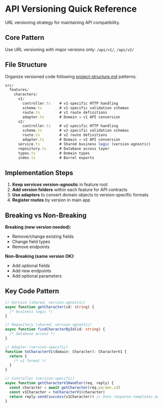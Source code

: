 # API Versioning Quick Reference

URL versioning strategy for maintaining API compatibility.

## Core Pattern

Use URL versioning with major versions only: `/api/v1/`, `/api/v2/`

## File Structure

Organize versioned code following [project-structure.md](./project-structure.md)
patterns:

```typescript
src/
  features/
    characters/
      v1/
        controller.ts    # v1-specific HTTP handling
        schema.ts        # v1-specific validation schemas
        route.ts         # v1 route definitions
        adapter.ts       # Domain → v1 API conversion
      v2/
        controller.ts    # v2-specific HTTP handling
        schema.ts        # v2-specific validation schemas
        route.ts         # v2 route definitions
        adapter.ts       # Domain → v2 API conversion
      service.ts         # Shared business logic (version-agnostic)
      repository.ts      # Database access layer
      types.ts           # Domain types
      index.ts           # Barrel exports
```

## Implementation Steps

1. **Keep services version-agnostic** in feature root
2. **Add version folders** within each feature for API contracts
3. **Use adapters** to convert domain objects to version-specific formats
4. **Register routes** by version in main app

## Breaking vs Non-Breaking

**Breaking (new version needed):**

- Remove/change existing fields
- Change field types
- Remove endpoints

**Non-Breaking (same version OK):**

- Add optional fields
- Add new endpoints
- Add optional parameters

## Key Code Pattern

```ts
// Service (shared, version-agnostic)
async function getCharacter(id: string) {
  /* business logic */
}

// Repository (shared, version-agnostic)
async function findCharacterById(id: string) {
  /* database access */
}

// Adapter (version-specific)
function toCharacterV1(domain: Character): CharacterV1 {
  return {
    /* v1 format */
  }
}

// Controller (version-specific)
async function getCharacterV1Handler(req, reply) {
  const character = await getCharacter(req.params.id)
  const v1Character = toCharacterV1(character)
  return reply.send(success(v1Character)) // Uses response-templates.md patterns
}
```
